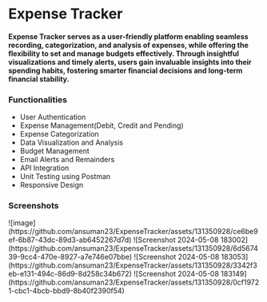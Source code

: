 
<h1>Expense Tracker</h1>
<h4>Expense Tracker serves as a user-friendly platform enabling seamless recording, categorization, and analysis of expenses, while offering the flexibility to set and manage budgets effectively. Through insightful visualizations and timely alerts, users gain invaluable insights into their spending habits, fostering smarter financial decisions and long-term financial stability.</h4>
<h3>Functionalities</h3>
<ul>
  <li>User Authentication</li>
  <li>Expense Management(Debit, Credit and Pending)</li>
  <li>Expense Categorization</li>
  <li>Data Visualization and Analysis</li>
  <li>Budget Management</li>
  <li>Email Alerts and Remainders</li>
  <li>API Integration</li>
  <li>Unit Testing using Postman</li>
  <li>Responsive Design</li>
</ul>
<h3>Screenshots</h3>
![image](https://github.com/ansuman23/ExpenseTracker/assets/131350928/ce6be9ef-6b87-43dc-89d3-ab6452267d7d)
![Screenshot 2024-05-08 183002](https://github.com/ansuman23/ExpenseTracker/assets/131350928/6d567439-9cc4-470e-8927-a7e746e07bbe)
![Screenshot 2024-05-08 183053](https://github.com/ansuman23/ExpenseTracker/assets/131350928/3342f3eb-e131-494c-86d9-8d258c34b672)
![Screenshot 2024-05-08 183149](https://github.com/ansuman23/ExpenseTracker/assets/131350928/0cf19721-cbc1-4bcb-bbd9-8b40f2390f54)

